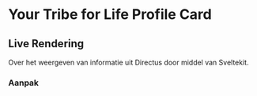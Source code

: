 # Your Tribe for Life Profile Card

## Live Rendering

Over het weergeven van informatie uit Directus door middel van Sveltekit.


### Aanpak
